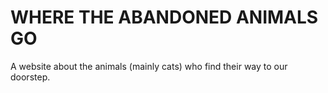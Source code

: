 # WHERE THE ABANDONED ANIMALS GO

A website about the animals (mainly cats) who find their way to our doorstep.